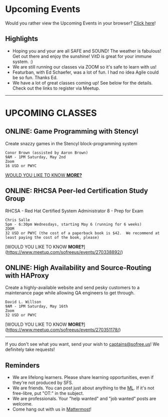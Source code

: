 # Upcoming Events

Would you rather view the Upcoming Events in your browser? [Click here](https://gitlab.com/sofreeus/sofreeus/blob/master/upcoming-events.md)!


## Highlights

* Hoping you and your are all SAFE and SOUND!  The weather is fabulous!  Get out there and enjoy the sunshine!  VitD is great for your immune system. :)
* We are still running our classes via ZOOM so it's safe to learn with us! 
* Featurban, with Ed Schaefer, was a lot of fun.  I had no idea Agile could be so fun.  Thanks Ed.  
* We have a lot of great classes coming up!  See below for the details.  Check out the links to register via Meetup.

---

# UPCOMING CLASSES


## ONLINE: Game Programming with Stencyl

Create snazzy games in the Stencyl block-programming system

    Conor Brown (assisted by Aaron Brown)
    9AM - 1PM Saturday, May 2nd
    Zoom
    16 USD or PWYC

[WOULD YOU LIKE TO KNOW **MORE?**](https://www.meetup.com/sofreeus/events/270107179/)

## ONLINE: RHCSA Peer-led Certification Study Group

RHCSA - Red Hat Certified System Administrator 8 - Prep for Exam

    Chris Salle
    5pm - 6:30pm Wednesdays, starting May 6 (running for 6 weeks)
    ZOOM
    32 USD or PWYC (the cost of a paperback book is $42.  We recommend at least paying the cost of the book, please)

[WOULD YOU LIKE TO KNOW **MORE?**] (https://www.meetup.com/sofreeus/events/270338892/)

## ONLINE: High Availability and Source-Routing with HAProxy

Create a highly-available website and send pesky customers to a maintenance page while allowing QA engineers to get through.

    David L. Willson
    9AM - 1PM Saturday, May 16th
    Zoom
    32 USD or PWYC

[WOULD YOU LIKE TO KNOW **MORE?**] (https://www.meetup.com/sofreeus/events/270351178/)

---

If you don't see what you want, send your wish to captains@sofree.us! We definitely take requests!

## Reminders

* We are lifelong learners. Please share learning opportunities, even if they're not produced by SFS.
* We are friends. You can post just about anything to the [ML](http://lists.sofree.us/cgi-bin/mailman/listinfo/sfs). If it's not free-libre, put "OT:" in the subject.
* We are professionals. Your "help wanted" and "job wanted" posts are welcome.
* Come hang out with us in [Mattermost](https://mm.sofree.us/sfs-team/channels/town-square)!
